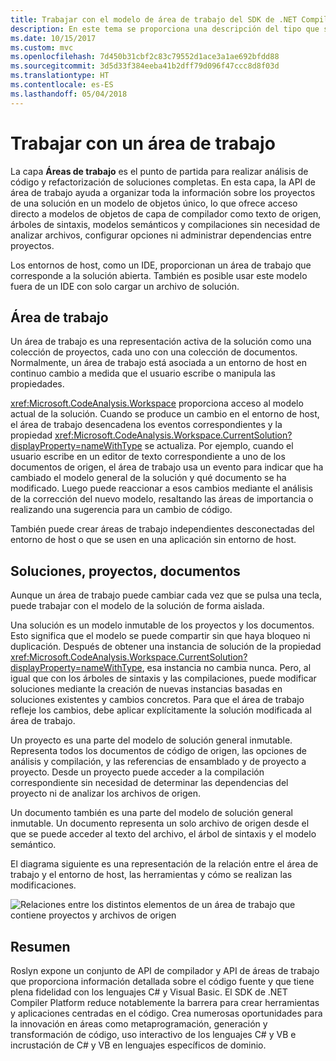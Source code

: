 ```yaml
---
title: Trabajar con el modelo de área de trabajo del SDK de .NET Compiler Platform
description: En este tema se proporciona una descripción del tipo que se usa para consultar y manipular el área de trabajo y los proyectos del código.
ms.date: 10/15/2017
ms.custom: mvc
ms.openlocfilehash: 7d450b31cbf2c83c79552d1ace3a1ae692bfdd88
ms.sourcegitcommit: 3d5d33f384eeba41b2dff79d096f47ccc8d8f03d
ms.translationtype: HT
ms.contentlocale: es-ES
ms.lasthandoff: 05/04/2018
---
```

# <a name="work-with-a-workspace"></a>Trabajar con un área de trabajo

La capa **Áreas de trabajo** es el punto de partida para realizar análisis de código y refactorización de soluciones completas. En esta capa, la API de área de trabajo ayuda a organizar toda la información sobre los proyectos de una solución en un modelo de objetos único, lo que ofrece acceso directo a modelos de objetos de capa de compilador como texto de origen, árboles de sintaxis, modelos semánticos y compilaciones sin necesidad de analizar archivos, configurar opciones ni administrar dependencias entre proyectos. 

Los entornos de host, como un IDE, proporcionan un área de trabajo que corresponde a la solución abierta. También es posible usar este modelo fuera de un IDE con solo cargar un archivo de solución.

## <a name="workspace"></a>Área de trabajo

Un área de trabajo es una representación activa de la solución como una colección de proyectos, cada uno con una colección de documentos. Normalmente, un área de trabajo está asociada a un entorno de host en continuo cambio a medida que el usuario escribe o manipula las propiedades. 

<xref:Microsoft.CodeAnalysis.Workspace> proporciona acceso al modelo actual de la solución. Cuando se produce un cambio en el entorno de host, el área de trabajo desencadena los eventos correspondientes y la propiedad <xref:Microsoft.CodeAnalysis.Workspace.CurrentSolution?displayProperty=nameWithType> se actualiza. Por ejemplo, cuando el usuario escribe en un editor de texto correspondiente a uno de los documentos de origen, el área de trabajo usa un evento para indicar que ha cambiado el modelo general de la solución y qué documento se ha modificado. Luego puede reaccionar a esos cambios mediante el análisis de la corrección del nuevo modelo, resaltando las áreas de importancia o realizando una sugerencia para un cambio de código. 

También puede crear áreas de trabajo independientes desconectadas del entorno de host o que se usen en una aplicación sin entorno de host.

## <a name="solutions-projects-documents"></a>Soluciones, proyectos, documentos

Aunque un área de trabajo puede cambiar cada vez que se pulsa una tecla, puede trabajar con el modelo de la solución de forma aislada. 

Una solución es un modelo inmutable de los proyectos y los documentos. Esto significa que el modelo se puede compartir sin que haya bloqueo ni duplicación. Después de obtener una instancia de solución de la propiedad <xref:Microsoft.CodeAnalysis.Workspace.CurrentSolution?displayProperty=nameWithType>, esa instancia no cambia nunca. Pero, al igual que con los árboles de sintaxis y las compilaciones, puede modificar soluciones mediante la creación de nuevas instancias basadas en soluciones existentes y cambios concretos. Para que el área de trabajo refleje los cambios, debe aplicar explícitamente la solución modificada al área de trabajo.

Un proyecto es una parte del modelo de solución general inmutable. Representa todos los documentos de código de origen, las opciones de análisis y compilación, y las referencias de ensamblado y de proyecto a proyecto. Desde un proyecto puede acceder a la compilación correspondiente sin necesidad de determinar las dependencias del proyecto ni de analizar los archivos de origen.

Un documento también es una parte del modelo de solución general inmutable. Un documento representa un solo archivo de origen desde el que se puede acceder al texto del archivo, el árbol de sintaxis y el modelo semántico.

El diagrama siguiente es una representación de la relación entre el área de trabajo y el entorno de host, las herramientas y cómo se realizan las modificaciones.

![Relaciones entre los distintos elementos de un área de trabajo que contiene proyectos y archivos de origen](media/work-with-workspace/workspace-obj-relations.png)

## <a name="summary"></a>Resumen

Roslyn expone un conjunto de API de compilador y API de áreas de trabajo que proporciona información detallada sobre el código fuente y que tiene plena fidelidad con los lenguajes C# y Visual Basic.  El SDK de .NET Compiler Platform reduce notablemente la barrera para crear herramientas y aplicaciones centradas en el código. Crea numerosas oportunidades para la innovación en áreas como metaprogramación, generación y transformación de código, uso interactivo de los lenguajes C# y VB e incrustación de C# y VB en lenguajes específicos de dominio.  
